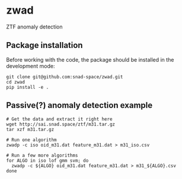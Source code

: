# zwad
ZTF anomaly detection

## Package installation
Before working with the code, the package should be installed in the development
mode:
```shell
git clone git@github.com:snad-space/zwad.git
cd zwad
pip install -e .
```

## Passive(?) anomaly detection example

```shell
# Get the data and extract it right here
wget http://sai.snad.space/ztf/m31.tar.gz
tar xzf m31.tar.gz

# Run one algorithm
zwadp -c iso oid_m31.dat feature_m31.dat > m31_iso.csv

# Run a few more algorithms
for ALGO in iso lof gmm svm; do
  zwadp -c ${ALGO} oid_m31.dat feature_m31.dat > m31_${ALGO}.csv
done
```
